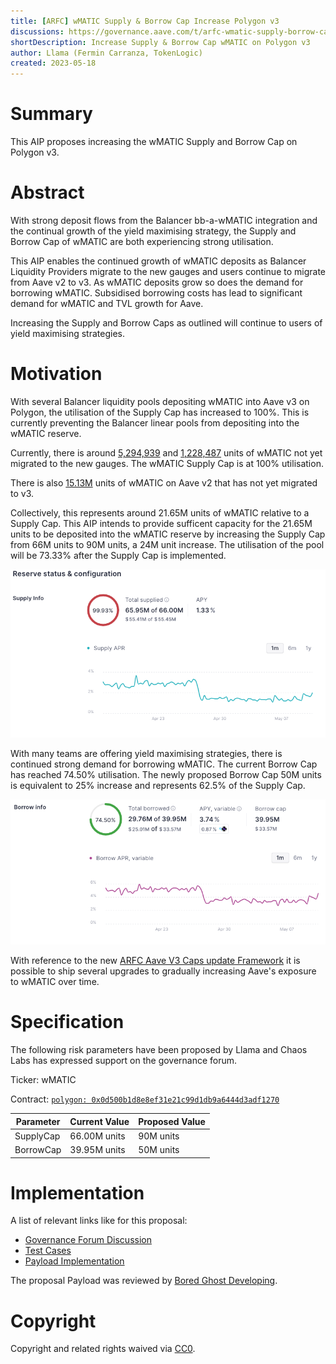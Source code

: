 ```yaml
---
title: [ARFC] wMATIC Supply & Borrow Cap Increase Polygon v3
discussions: https://governance.aave.com/t/arfc-wmatic-supply-borrow-cap-increase-polygon-v3/13095
shortDescription: Increase Supply & Borrow Cap wMATIC on Polygon v3
author: Llama (Fermin Carranza, TokenLogic)
created: 2023-05-18
---
```


# Summary

This AIP proposes increasing the wMATIC Supply and Borrow Cap on Polygon v3.

# Abstract

With strong deposit flows from the Balancer bb-a-wMATIC integration and the continual growth of the yield maximising strategy, the Supply and Borrow Cap of wMATIC are both experiencing strong utilisation.

This AIP enables the continued growth of wMATIC deposits as Balancer Liquidity Providers migrate to the new gauges and users continue to migrate from Aave v2 to v3. As wMATIC deposits grow so does the demand for borrowing wMATIC. Subsidised borrowing costs has lead to significant demand for wMATIC and TVL growth for Aave.

Increasing the Supply and Borrow Caps as outlined will continue to users of yield maximising strategies.

# Motivation

With several Balancer liquidity pools depositing wMATIC into Aave v3 on Polygon, the utilisation of the Supply Cap has increased to 100%. This is currently preventing the Balancer linear pools from depositing into the wMATIC reserve. 

Currently, there is around [5,294,939](https://app.balancer.fi/#/polygon/pool/0x8159462d255c1d24915cb51ec361f700174cd99400000000000000000000075d) and [1,228,487](https://app.balancer.fi/#/polygon/pool/0xb20fc01d21a50d2c734c4a1262b4404d41fa7bf000000000000000000000075c) units of wMATIC not yet migrated to the new gauges. The wMATIC Supply Cap is at 100% utilisation.

There is also [15.13M](https://app.aave.com/markets/?marketName=proto_polygon) units of wMATIC on Aave v2 that has not yet migrated to v3. 

Collectively, this represents around 21.65M units of wMATIC relative to a Supply Cap. This AIP intends to provide sufficent capacity for the 21.65M units to be deposited into the wMATIC reserve by increasing the Supply Cap from 66M units to 90M units, a 24M unit increase. The utilisation of the pool will be 73.33% after the Supply Cap is implemented.

![](../assets/AAVE-V3-POLYGON-CAPS-UPDATES-20230518/utilization.png)

With many teams are offering yield maximising strategies, there is continued strong demand for borrowing wMATIC. The current Borrow Cap has reached 74.50% utilisation. The newly proposed Borrow Cap 50M units is equivalent to 25% increase and represents 62.5% of the Supply Cap.

![](../assets/AAVE-V3-POLYGON-CAPS-UPDATES-20230518/borrowinfo.png)

With reference to the new [ARFC Aave V3 Caps update Framework](https://governance.aave.com/t/arfc-aave-v3-caps-update-framework/11937/1) it is possible to ship several upgrades to gradually increasing Aave's exposure to wMATIC over time.

# Specification

The following risk parameters have been proposed by Llama and Chaos Labs has expressed support on the governance forum.

Ticker: wMATIC

Contract: [`polygon: 0x0d500b1d8e8ef31e21c99d1db9a6444d3adf1270`](https://polygonscan.com/address/0x0d500b1d8e8ef31e21c99d1db9a6444d3adf1270)

|Parameter|Current Value|Proposed Value|
| --- | --- | --- |
|SupplyCap|66.00M units|90M units|
|BorrowCap|39.95M units|50M units|

# Implementation

A list of relevant links like for this proposal:

* [Governance Forum Discussion](https://governance.aave.com/t/arfc-wmatic-supply-borrow-cap-increase-polygon-v3/13095)
* [Test Cases](https://github.com/bgd-labs/aave-proposals/blob/main/src/AaveV3CapsUpdates_20230518/AaveV3PolCapsUpdates_20230518_PayloadTest.t.sol)
* [Payload Implementation](https://github.com/bgd-labs/aave-proposals/blob/main/src/AaveV3CapsUpdates_20230518/AaveV3PolCapsUpdates_20230518_Payload.sol)

The proposal Payload was reviewed by [Bored Ghost Developing](https://bgdlabs.com/).

# Copyright

Copyright and related rights waived via [CC0](https://creativecommons.org/publicdomain/zero/1.0/).
